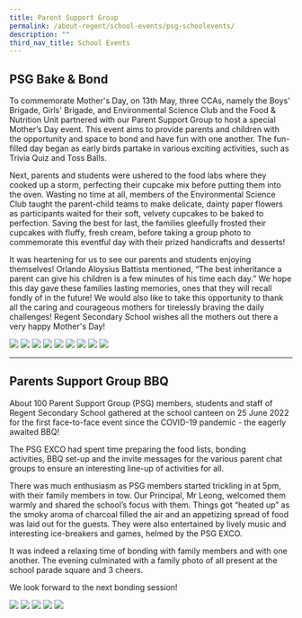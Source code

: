 ```yaml
---
title: Parent Support Group
permalink: /about-regent/school-events/psg-schoolevents/
description: ""
third_nav_title: School Events
---
```

## **PSG Bake & Bond**

To commemorate Mother's Day, on 13th May, three CCAs, namely the Boys' Brigade, Girls' Brigade, and Environmental Science Club and the Food & Nutrition Unit partnered with our Parent Support Group to host a special Mother’s Day event. This event aims to provide parents and children with the opportunity and space to bond and have fun with one another.
The fun-filled day began as early birds partake in various exciting activities, such as Trivia Quiz and Toss Balls. 

Next, parents and students were ushered to the food labs where they cooked up a storm, perfecting their cupcake mix before putting them into the oven.
Wasting no time at all, members of the Environmental Science Club taught the parent-child teams to make delicate, dainty paper flowers as participants waited for their soft, velvety cupcakes to be baked to perfection.
Saving the best for last, the families gleefully frosted their cupcakes with fluffy, fresh cream, before taking a group photo to commemorate this eventful day with their prized handicrafts and desserts!

It was heartening for us to see our parents and students enjoying themselves! Orlando Aloysius Battista mentioned, “The best inheritance a parent can give his children is a few minutes of his time each day.” We hope this day gave these families lasting memories, ones that they will recall fondly of in the future! 
We would also like to take this opportunity to thank all the caring and courageous mothers for tirelessly braving the daily challenges! Regent Secondary School wishes all the mothers out there a very happy Mother's Day!

![](/images/School%20Events/PSG/PSGBakeBond2023-2.png)
![](/images/School%20Events/PSG/PSGBakeBond2023-3.png)
![](/images/School%20Events/PSG/PSGBakeBond2023-4.png)
![](/images/School%20Events/PSG/PSGBakeBond2023-5.png)
![](/images/School%20Events/PSG/PSGBakeBond2023-6.png)
![](/images/School%20Events/PSG/PSGBakeBond2023-7.png)
![](/images/School%20Events/PSG/PSGBakeBond2023-8.png)
![](/images/School%20Events/PSG/PSGBakeBond2023-9.png)
![](/images/School%20Events/PSG/PSGBakeBond2023-10.png)

---

## **Parents Support Group BBQ**

About 100 Parent Support Group (PSG) members, students and staff of Regent Secondary School gathered at the school canteen on 25 June 2022 for the first face-to-face event since the COVID-19 pandemic - the eagerly awaited BBQ!

The PSG EXCO had spent time preparing the food lists, bonding activities, BBQ set-up and the invite messages for the various parent chat groups to ensure an interesting line-up of activities for all.

There was much enthusiasm as PSG members started trickling in at 5pm, with their family members in tow. Our Principal, Mr Leong, welcomed them warmly and shared the school’s focus with them. Things got “heated up” as the smoky aroma of charcoal filled the air and an appetizing spread of food was laid out for the guests. They were also entertained by lively music and interesting ice-breakers and games, helmed by the PSG EXCO.

It was indeed a relaxing time of bonding with family members and with one another. The evening culminated with a family photo of all present at the school parade square and 3 cheers.

We look forward to the next bonding session!

![](/images/School%20Events/PSG/ParentSuppGrpBBQ2022-1.jpg)
![](/images/School%20Events/PSG/ParentSuppGrpBBQ2022-2.jpg)
![](/images/School%20Events/PSG/ParentSuppGrpBBQ2022-3.jpg)
![](/images/School%20Events/PSG/ParentSuppGrpBBQ2022-4.jpg)
![](/images/School%20Events/PSG/ParentSuppGrpBBQ2022-5.jpg)